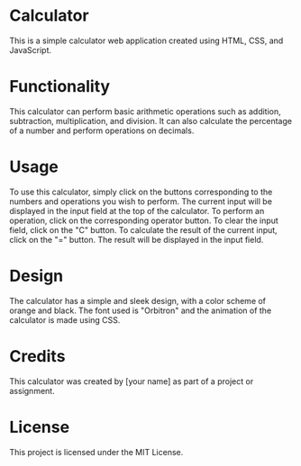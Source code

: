 # Calculator
This is a simple calculator web application created using HTML, CSS, and JavaScript.

# Functionality
This calculator can perform basic arithmetic operations such as addition, subtraction, multiplication, and division. It can also calculate the percentage of a number and perform operations on decimals.

# Usage
To use this calculator, simply click on the buttons corresponding to the numbers and operations you wish to perform. The current input will be displayed in the input field at the top of the calculator. To perform an operation, click on the corresponding operator button. To clear the input field, click on the "C" button. To calculate the result of the current input, click on the "=" button. The result will be displayed in the input field.

# Design
The calculator has a simple and sleek design, with a color scheme of orange and black. The font used is "Orbitron" and the animation of the calculator is made using CSS.

# Credits
This calculator was created by [your name] as part of a project or assignment.

# License
This project is licensed under the MIT License.
